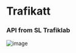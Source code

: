 # Trafikatt
### API from SL Trafiklab
![image](https://github.com/user-attachments/assets/041305c1-c2dc-418c-966a-56a2ccb6a0dc)
